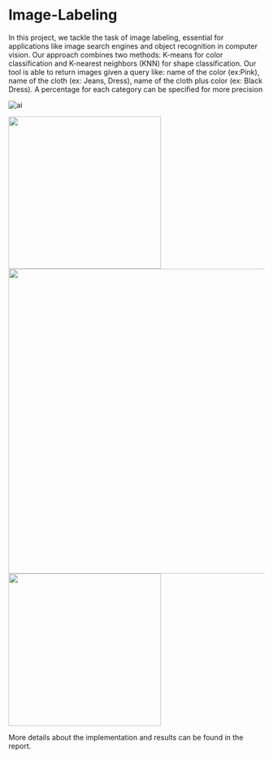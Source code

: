 # Image-Labeling

In this project, we tackle the task of image labeling, essential for applications like image 
search engines and object recognition in computer vision. Our approach combines two 
methods: K-means for color classification and K-nearest neighbors (KNN) for shape 
classification. 
Our tool is able to return images given a query like: name of the color (ex:Pink), name of the cloth
(ex: Jeans, Dress), name of the cloth plus color (ex: Black Dress). A percentage for each category 
can be specified for more precision

![ai](https://github.com/vladgeorge18/Image-Labeling/assets/116036453/31a4b435-f188-4770-8372-b89ccb58fe4d)


<img src="https://github.com/vladgeorge18/Image-Labeling/assets/116036453/cf16b894-f106-4986-9f6a-cda46173cec7" width="300" />

<img src="https://github.com/vladgeorge18/Image-Labeling/assets/116036453/b272a285-2cff-4a97-8549-7e480b453dfc" width="600" />

<img src="https://github.com/vladgeorge18/Image-Labeling/assets/116036453/45cfe18b-8a67-4312-ba9f-2b043606c8c0" width="300" />


More details about the implementation and results can be found in the report.

